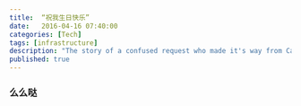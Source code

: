 ```yaml
---
title:  “祝我生日快乐”
date:   2016-04-16 07:40:00
categories: [Tech]
tags: [infrastructure]
description: "The story of a confused request who made it's way from California to Tokyo only to be sent right back to California."
published: true
---
```


### 么么哒